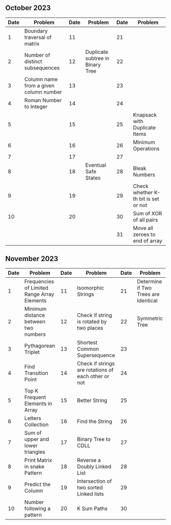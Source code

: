#

## October 2023

| Date | Problem                                | Date | Problem                          | Date | Problem                              |
| ---- | -------------------------------------- | ---- | -------------------------------- | ---- | ------------------------------------ |
| 1    | Boundary traversal of matrix           | 11   |                                  | 21   |                                      |
| 2    | Number of distinct subsequences        | 12   | Duplicate subtree in Binary Tree | 22   |                                      |
| 3    | Column name from a given column number | 13   |                                  | 23   |                                      |
| 4    | Roman Number to Integer                | 14   |                                  | 24   |                                      |
| 5    |                                        | 15   |                                  | 25   | Knapsack with Duplicate Items        |
| 6    |                                        | 16   |                                  | 26   | Minimum Operations                   |
| 7    |                                        | 17   |                                  | 27   |                                      |
| 8    |                                        | 18   | Eventual Safe States             | 28   | Bleak Numbers                        |
| 9    |                                        | 19   |                                  | 29   | Check whether K-th bit is set or not |
| 10   |                                        | 20   |                                  | 30   | Sum of XOR of all pairs              |
|      |                                        |      |                                  | 31   | Move all zeroes to end of array      |

## November 2023

| Date | Problem                                     | Date | Problem                                             | Date | Problem                              |
| ---- | ------------------------------------------- | ---- | --------------------------------------------------- | ---- | ------------------------------------ |
| 1    | Frequencies of Limited Range Array Elements | 11   | Isomorphic Strings                                  | 21   | Determine if Two Trees are Identical |
| 2    | Minimum distance between two numbers        | 12   | Check if string is rotated by two places            | 22   | Symmetric Tree                       |
| 3    | Pythagorean Triplet                         | 13   | Shortest Common Supersequence                       | 23   |                                      |
| 4    | Find Transition Point                       | 14   | Check if strings are rotations of each other or not | 24   |                                      |
| 5    | Top K Frequent Elements in Array            | 15   | Better String                                       | 25   |                                      |
| 6    | Letters Collection                          | 16   | Find the String                                     | 26   |                                      |
| 7    | Sum of upper and lower triangles            | 17   | Binary Tree to CDLL                                 | 27   |                                      |
| 8    | Print Matrix in snake Pattern               | 18   | Reverse a Doubly Linked List                        | 28   |                                      |
| 9    | Predict the Column                          | 19   | Intersection of two sorted Linked lists             | 29   |                                      |
| 10   | Number following a pattern                  | 20   | K Sum Paths                                         | 30   |                                      |
